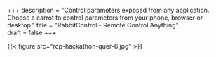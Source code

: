 +++
description = "Control parameters exposed from any application. Choose a carrot to control parameters from your phone, browser or desktop."
title = "RabbitControl - Remote Control Anything"  
draft = false
+++

{{< figure src="rcp-hackathon-quer-6.jpg" >}}
